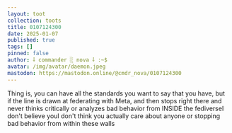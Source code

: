 ```yaml
---
layout: toot
collection: toots
title: 0107124300
date: 2025-01-07
published: true
tags: []
pinned: false
author: ⸸ commander ░ nova ⸸ :~$
avatar: /img/avatar/daemon.jpeg
mastodon: https://mastodon.online/@cmdr_nova/0107124300
---
```


Thing is, you can have all the standards you want to say that you have, but if the line is drawn at federating with Meta, and then stops right there and never thinks critically or analyzes bad behavior from INSIDE the fediverseI don't believe youI don't think you actually care about anyone or stopping bad behavior from within these walls
